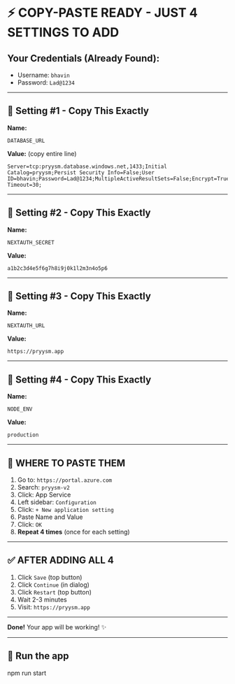 # ⚡ COPY-PASTE READY - JUST 4 SETTINGS TO ADD

## Your Credentials (Already Found):
- Username: `bhavin`
- Password: `Lad@1234`

---

## 🔧 Setting #1 - Copy This Exactly

**Name:**
```
DATABASE_URL
```

**Value:** (copy entire line)
```
Server=tcp:pryysm.database.windows.net,1433;Initial Catalog=pryysm;Persist Security Info=False;User ID=bhavin;Password=Lad@1234;MultipleActiveResultSets=False;Encrypt=True;TrustServerCertificate=False;Connection Timeout=30;
```

---

## 🔧 Setting #2 - Copy This Exactly

**Name:**
```
NEXTAUTH_SECRET
```

**Value:**
```
a1b2c3d4e5f6g7h8i9j0k1l2m3n4o5p6
```

---

## 🔧 Setting #3 - Copy This Exactly

**Name:**
```
NEXTAUTH_URL
```

**Value:**
```
https://pryysm.app
```

---

## 🔧 Setting #4 - Copy This Exactly

**Name:**
```
NODE_ENV
```

**Value:**
```
production
```

---

## 📍 WHERE TO PASTE THEM

1. Go to: `https://portal.azure.com`
2. Search: `pryysm-v2`
3. Click: App Service
4. Left sidebar: `Configuration`
5. Click: `+ New application setting`
6. Paste Name and Value
7. Click: `OK`
8. **Repeat 4 times** (once for each setting)

---

## ✅ AFTER ADDING ALL 4

1. Click `Save` (top button)
2. Click `Continue` (in dialog)
3. Click `Restart` (top button)
4. Wait 2-3 minutes
5. Visit: `https://pryysm.app`

---

**Done!** Your app will be working! ✨

---

## 🚀 Run the app

npm run start

